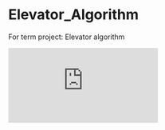 # Elevator_Algorithm
For term project: Elevator algorithm


 <embed src= "https://github.com/Algorithm2016Fall/Elevator_Algorithm/blob/master/documents/MV.mp4?raw=true"></embed>
